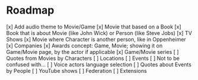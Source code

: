 # Roadmap

[x] Add audio theme to Movie/Game
[x] Movie that based on a Book
[x] Book that is about Movie (like John Wick) or Person (like Steve Jobs)
[x] TV Shows
[x] Movie where Character is another person, like in Oppenheimer
[x] Companies
[x] Awards concept: Game, Movie; showing it on Game/Movie page, by the actor if applicable
[x] Game/Movie series
[ ] Quotes from Movies by Characters
[ ] Locations
[ ] Events
[ ] Not to be confused with...
[ ] Voice actors language selection
[ ] Quotes about Events by People
[ ] YouTube shows
[ ] Federation
[ ] Extensions
